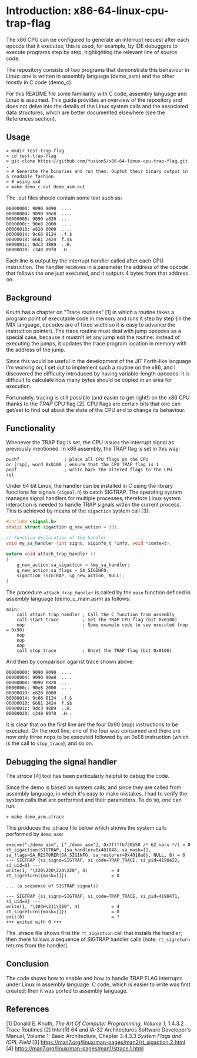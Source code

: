 # Introduction: x86-64-linux-cpu-trap-flag

The x86 CPU can be configured to generate an interrupt request after each opcode that it
executes; this is used, for example, by IDE debuggers to execute programs step by step, 
highlighting the relevant line of source code.

The repository consists of two programs that demonstrate this behaviour in Linux:
one is written in assembly language (demo\_asm) and the other mostly in C code (demo\_c).

For this README file some familiarity with C code, assembly language and Linux is assumed.
This guide provides an overview of the repository and does not delve into the
details of the Linux system calls and the associated data structures, which are better 
documented elsewhere (see the References section).


## Usage

```
> mkdir test-trap-flag
> cd test-trap-flag
> git clone https://github.com/fusion5/x86-64-linux-cpu-trap-flag.git .
> # Generate the binaries and run them. Ouptut their binary output in a readable fashion
> # using xxd
> make demo_c.out demo_asm.out
```

The .out files should contain some text such as:

```
00000000: 9090 9090  ....
00000004: 9090 90e8  ....
00000008: 9090 e820  ... 
0000000c: 90e8 2000  .. .
00000010: e820 0000  . ..
00000014: 9c66 8124  .f.$
00000018: 6681 2424  f.$$
0000001c: 9dc3 4889  ..H.
00000020: c348 89f0  .H..
```

Each line is output by the interrupt handler called after each CPU instruction. 
The handler receives in a parameter the address of the opcode that 
follows the one just executed, and it outputs 4 bytes from that address on.


## Background

Knuth has a chapter on "Trace routines" [1] in which a routine 
takes a program point of executable code in memory and runs it step by step (in
the MIX language, opcodes are of fixed width so it is easy to advance the 
instruction pointer). The trace routine must deal with jump opcodes as a special 
case, because it mustn't let any jump exit the routine: instead of executing
the jumps, it updates the trace program location in memory with the address of 
the jump.

Since this would be useful in the development of the JIT Forth-like language I'm 
working on, I set out to implement such a routine on the x86, and I discovered the 
difficulty introduced by having variable-length opcodes: it is difficult to calculate
how many bytes should be copied in an area for execution.

Fortunately, tracing is still possible (and easier to get right!) on the x86 
CPU thanks to the _TRAP_ CPU flag [2]. CPU flags are certain bits that one can get/set 
to find out about the state of the CPU and to change its behaviour.


## Functionality

Whenever the TRAP flag is set, the CPU issues the interrupt signal as 
previously mentioned. In x86 assembly, the TRAP flag is set in this way:

```x86asm
pushf                 ; place all CPU flags on the CPU
or [rsp], word 0x0100 ; ensure that the CPU TRAP flag is 1
popf                  ; write back the altered flags to the CPU
ret
```

Under 64 bit Linux, the handler can be installed in C using the library 
functions for signals (`signal.h`) to catch SIGTRAP.
The operating system manages signal handlers for multiple processes, therefore
Linux system interaction is needed to handle TRAP signals within
the current process. This is achieved by means of the `sigaction` system call [3]:

```c
#include <signal.h>
static struct sigaction g_new_action = {0};  

// Function declaration of the handler
void my_sa_handler (int signo, siginfo_t *info, void *context);

extern void attach_trap_handler () 
{
    g_new_action.sa_sigaction = &my_sa_handler;
    g_new_action.sa_flags = SA_SIGINFO;
    sigaction (SIGTRAP, &g_new_action, NULL);
}
```

The procedure `attach_trap_handler` is called by the `main` function defined in 
assembly language (demo\_c\_main.asm) as follows:

```x86asm
main: 
    call attach_trap_handler ; Call the C function from assembly
    call start_trace         ; Set the TRAP CPU flag (bit 0x0100)
    nop                      ; Some example code to see executed (nop = 0x90)
    nop
    nop
    nop
    call stop_trace          ; Unset the TRAP flag (bit 0x0100)
```

And then by comparison against trace shown above:

```
00000000: 9090 9090  ....
00000004: 9090 90e8  ....
00000008: 9090 e820  ... 
0000000c: 90e8 2000  .. .
00000010: e820 0000  . ..
00000014: 9c66 8124  .f.$
00000018: 6681 2424  f.$$
0000001c: 9dc3 4889  ..H.
00000020: c348 89f0  .H..
```

it is clear that on the first line are the four 0x90 (nop) instructions to be 
executed. On the next line, one of the four was consumed and there are now only
three nops to be executed followed by an 0xE8 instruction (which is the call
to `stop_trace`), and so on. 


## Debugging the signal handler

The _strace_ [4] tool has been particularly helpful to debug the code. 

Since the demo is based on system calls, and since they are called from 
assembly language, in which it's easy to make mistakes, I had to verify the 
system calls that are performed and their parameters. To do so, one can run:

    > make demo_asm.strace

This produces the .strace file below which shows the system calls performed
by `demo_asm`:

```
execve("./demo_asm", ["./demo_asm"], 0x7ffffb738b50 /* 62 vars */) = 0
rt_sigaction(SIGTRAP, {sa_handler=0x401048, sa_mask=[], sa_flags=SA_RESTORER|SA_SIGINFO, sa_restorer=0x4010a8}, NULL, 8) = 0
--- SIGTRAP {si_signo=SIGTRAP, si_code=TRAP_TRACE, si_pid=4198422, si_uid=0} ---
write(1, "\220\220\220\220", 4)         = 4
rt_sigreturn({mask=[]})                 = 0

... (a sequence of SIGTRAP signals)

--- SIGTRAP {si_signo=SIGTRAP, si_code=TRAP_TRACE, si_pid=4198471, si_uid=0} ---
write(1, "\303H\211\360", 4)            = 4
rt_sigreturn({mask=[]})                 = 0
exit(0)                                 = ?
+++ exited with 0 +++
```

The .strace file shows first the `rt_sigaction` call that installs the handler; 
then there follows a sequence of SIGTRAP handler calls (note: `rt_sigreturn` 
returns from the handler).


## Conclusion

The code shows how to enable and how to handle TRAP FLAG interrupts under Linux 
in assembly language. C code, which is easier to write was first created; then it
was ported to assembly language.

## References

[1] Donald E. Knuth, _The Art Of Computer Programming, Volume 1_, 1.4.3.2 Trace Routines
[2] Intel(R) 64 and IA-32 Architectures Software Developer's Manual, Volume 1: Basic Architecture, Chapter 3.4.3.3 _System Flags and IOPL Field_
[3] https://man7.org/linux/man-pages/man2/rt_sigaction.2.html 
[4] https://man7.org/linux/man-pages/man1/strace.1.html
